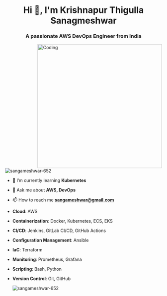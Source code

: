 <h1 align="center">Hi 👋, I'm Krishnapur Thigulla Sanagmeshwar</h1>
<h3 align="center">A passionate AWS DevOps Engineer from India</h3>
<img align="right" alt="Coding" width="400" src="https://cdn.hashnode.com/res/hashnode/image/upload/v1679566984105/a9959474-198d-4bff-b290-1a54b4d66092.gif?w=1600&h=840&fit=crop&crop=entropy&auto=format,compress&gif-q=60&format=webm">

<p align="left"> <img src="https://komarev.com/ghpvc/?username=sangameshwar-652&label=Profile%20views&color=0e75b6&style=flat" alt="sangameshwar-652" /> </p>

- 🌱 I’m currently learning **Kubernetes**

- 💬 Ask me about **AWS, DevOps**

- 📫 How to reach me **sangameshwar@gmail.com**

- **Cloud**: AWS
- **Containerization**: Docker, Kubernetes, ECS, EKS
- **CI/CD**: Jenkins, GitLab CI/CD, GitHub Actions
- **Configuration Management**: Ansible
- **IaC**: Terraform
- **Monitoring**: Prometheus, Grafana
- **Scripting**: Bash, Python
- **Version Control**: Git, GitHub

  <p><img align="center" src="https://github-readme-stats.vercel.app/api/top-langs?username=sangameshwar-652&show_icons=true&locale=en&layout=compact" alt="sangameshwar-652" /></p>


